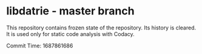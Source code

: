 # libdatrie - master branch

This repository contains frozen state of the repository.
Its history is cleared. It is used only for static code
analysis with Codacy.

Commit Time: 1687861686